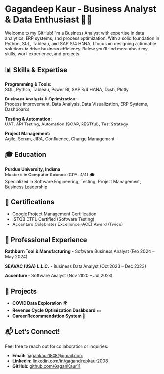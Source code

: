 # **Gagandeep Kaur - Business Analyst & Data Enthusiast 👩‍💻**

Welcome to my GitHub! I'm a Business Analyst with expertise in data analytics, ERP systems, and process optimization. With a solid foundation in Python, SQL, Tableau, and SAP S/4 HANA, I focus on designing actionable solutions to drive business efficiency. Below you'll find more about my skills, work experience, and projects.

## **📊 Skills & Expertise**

**Programming & Tools:**  
SQL, Python, Tableau, Power BI, SAP S/4 HANA, Dash, Plotly

**Business Analysis & Optimization:**  
Process Improvement, Data Analysis, Data Visualization, ERP Systems, Dashboards

**Testing & Automation:**  
UAT, API Testing, Automation (SOAP, RESTful), Test Strategy

**Project Management:**  
Agile, Scrum, JIRA, Confluence, Change Management

## **🎓 Education**

**Purdue University, Indiana**  
Master’s in Computer Science (GPA: 4/4) 🎓  
Specialized in Software Engineering, Testing, Project Management, Business Leadership

## **🏅 Certifications**

- Google Project Management Certification  
- ISTQB CTFL Certified (Software Testing)  
- Accenture Celebrates Excellence (ACE) Award (Twice)

## **💼 Professional Experience**

**Rathburn Tool & Manufacturing** - Software Business Analyst (Feb 2024 – May 2024)

**SEAVAC (USA) L.L.C.** - Business Data Analyst (Oct 2023 – Dec 2023)

**Accenture** - Software Analyst (Nov 2020 – Jul 2023)

## **🚀 Projects**

- **COVID Data Exploration** 🌍  
- **Revenue Cycle Optimization Dashboard** 💵  
- **Career Recommendation System** 💼

## **📬 Let’s Connect!**

Feel free to reach out for collaboration or inquiries:

- **Email:** [gagankaur1808@gmail.com](mailto:gagankaur1808@gmail.com)  
- **LinkedIn:** [linkedin.com/in/gagandeepkaur2008](https://linkedin.com/in/gagandeepkaur2008)  
- **GitHub:** [github.com/GaganKaur11](https://github.com/GaganKaur11)
